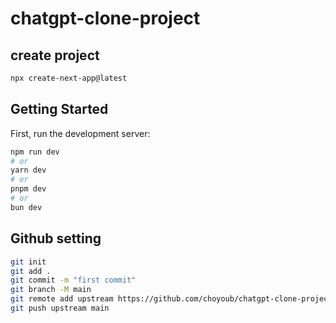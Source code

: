# chatgpt-clone-project

## create project

```bash
npx create-next-app@latest
```

## Getting Started

First, run the development server:

```bash
npm run dev
# or
yarn dev
# or
pnpm dev
# or
bun dev
```

## Github setting

```bash
git init
git add .
git commit -m "first commit"
git branch -M main
git remote add upstream https://github.com/choyoub/chatgpt-clone-project.git
git push upstream main
```
